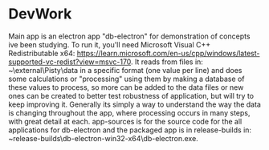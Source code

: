 # DevWork 
Main app is an electron app "db-electron" for demonstration of concepts ive been studying. To run it, you'll need Microsoft Visual C++ Redistributable x64: https://learn.microsoft.com/en-us/cpp/windows/latest-supported-vc-redist?view=msvc-170. It reads from files in: ~\external\Pisty\data in a specific format (one value per line) and does some calculations or "processing" using them by making a database of these values to process, so more can be added to the data files or new ones can be created to better test robustness of application, but will try to keep improving it. Generally its simply a way to understand the way the data is changing throughout the app, where processing occurs in many steps, with great detail at each. app-sources is for the source code for the all applications for db-electron and the packaged app is in release-builds in: ~release-builds\db-electron-win32-x64\db-electron.exe.
